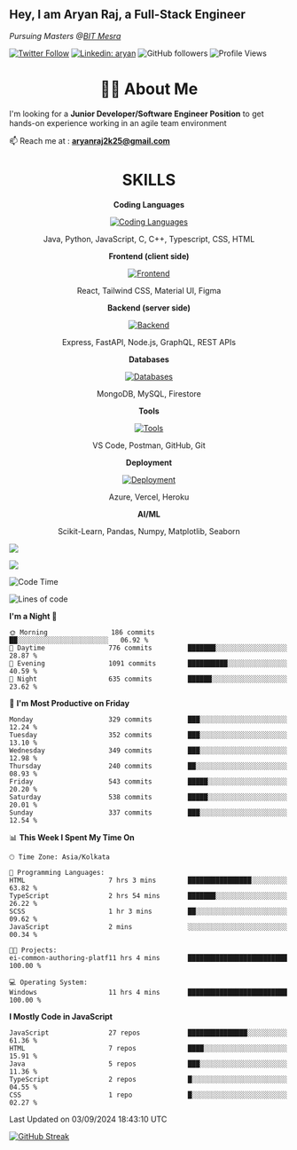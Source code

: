 <h2>Hey, I am Aryan Raj, a Full-Stack Engineer</h2>
<p><em>Pursuing Masters @<a href="https://bitmesra.ac.in/">BIT Mesra
</em></p>

[![Twitter Follow](https://img.shields.io/twitter/follow/desikiteretsu_?label=aryanintech)](https://twitter.com/aryanintech_)
[![Linkedin: aryan](https://img.shields.io/badge/-aryan-blue?style=flat-square&logo=Linkedin&logoColor=white&link=https://www.linkedin.com/in/aryanraj24/)](https://www.linkedin.com/in/aryanraj24/)
![GitHub followers](https://img.shields.io/github/followers/aryan-139?label=Follow&style=social)
![Profile Views](https://komarev.com/ghpvc/?username=aryan-139&color=brightgreen&base=1600)

<h1 align="center"> 🧑‍💻 About Me</h1>
 
 I'm looking for a **Junior Developer/Software Engineer Position** to get hands-on experience working in an agile team environment

📫 Reach me at : **aryanraj2k25@gmail.com**

<h1 align="center">SKILLS</h1>

<p align="center"><strong>Coding Languages</strong></p>
<p align="center">
  <a href="https://skillicons.dev/icons?i=java,python,javascript,c,cpp,typescript,css,html&theme=dark">
    <img src="https://skillicons.dev/icons?i=java,python,javascript,c,cpp,typescript,css,html&theme=dark" alt="Coding Languages">
  </a>
</p>
<p align="center">Java, Python, JavaScript, C, C++, Typescript, CSS, HTML</p>

<p align="center"><strong>Frontend (client side)</strong></p>
<p align="center">
  <a href="https://skillicons.dev/icons?i=react,tailwind,materialui,figma&theme=dark">
    <img src="https://skillicons.dev/icons?i=react,tailwind,materialui,figma&theme=dark" alt="Frontend">
  </a>
</p>
<p align="center">React, Tailwind CSS, Material UI, Figma</p>

<p align="center"><strong>Backend (server side)</strong></p>
<p align="center">
  <a href="https://skillicons.dev/icons?i=express,nodejs,fastapi,graphql&theme=dark">
    <img src="https://skillicons.dev/icons?i=express,nodejs,fastapi,graphql&theme=dark" alt="Backend">
  </a>
</p>
<p align="center">Express, FastAPI, Node.js, GraphQL, REST APIs</p>

<p align="center"><strong>Databases</strong></p>
<p align="center">
  <a href="https://skillicons.dev/icons?i=mongodb,mysql,firebase&theme=dark">
    <img src="https://skillicons.dev/icons?i=mongodb,mysql,firebase&theme=dark" alt="Databases">
  </a>
</p>
<p align="center">MongoDB, MySQL, Firestore</p>

<p align="center"><strong>Tools</strong></p>
<p align="center">
  <a href="https://skillicons.dev/icons?i=vscode,postman,github,git&theme=dark">
    <img src="https://skillicons.dev/icons?i=vscode,postman,github,git&theme=dark" alt="Tools">
  </a>
</p>
<p align="center">VS Code, Postman, GitHub, Git</p>

<p align="center"><strong>Deployment</strong></p>
<p align="center">
  <a href="https://skillicons.dev/icons?i=azure,vercel,heroku&theme=dark">
    <img src="https://skillicons.dev/icons?i=azure,vercel,heroku&theme=dark" alt="Deployment">
  </a>
</p>
<p align="center">Azure, Vercel, Heroku</p>

<p align="center"><strong>AI/ML</strong></p>
<p align="center">Scikit-Learn, Pandas, Numpy, Matplotlib, Seaborn</p>



![](http://github-profile-summary-cards.vercel.app/api/cards/profile-details?username=aryan-139&theme=aura_dark)

<div display="flex">

![](http://github-profile-summary-cards.vercel.app/api/cards/stats?username=aryan-139&theme=aura_dark)


<div>


<!--START_SECTION:waka-->
![Code Time](http://img.shields.io/badge/Code%20Time-328%20hrs%2011%20mins-blue)

![Lines of code](https://img.shields.io/badge/From%20Hello%20World%20I%27ve%20Written-1.9%20million%20lines%20of%20code-blue)

**I'm a Night 🦉** 

```text
🌞 Morning                186 commits         ██░░░░░░░░░░░░░░░░░░░░░░░   06.92 % 
🌆 Daytime                776 commits         ███████░░░░░░░░░░░░░░░░░░   28.87 % 
🌃 Evening                1091 commits        ██████████░░░░░░░░░░░░░░░   40.59 % 
🌙 Night                  635 commits         ██████░░░░░░░░░░░░░░░░░░░   23.62 % 
```
📅 **I'm Most Productive on Friday** 

```text
Monday                   329 commits         ███░░░░░░░░░░░░░░░░░░░░░░   12.24 % 
Tuesday                  352 commits         ███░░░░░░░░░░░░░░░░░░░░░░   13.10 % 
Wednesday                349 commits         ███░░░░░░░░░░░░░░░░░░░░░░   12.98 % 
Thursday                 240 commits         ██░░░░░░░░░░░░░░░░░░░░░░░   08.93 % 
Friday                   543 commits         █████░░░░░░░░░░░░░░░░░░░░   20.20 % 
Saturday                 538 commits         █████░░░░░░░░░░░░░░░░░░░░   20.01 % 
Sunday                   337 commits         ███░░░░░░░░░░░░░░░░░░░░░░   12.54 % 
```


📊 **This Week I Spent My Time On** 

```text
🕑︎ Time Zone: Asia/Kolkata

💬 Programming Languages: 
HTML                     7 hrs 3 mins        ████████████████░░░░░░░░░   63.82 % 
TypeScript               2 hrs 54 mins       ███████░░░░░░░░░░░░░░░░░░   26.22 % 
SCSS                     1 hr 3 mins         ██░░░░░░░░░░░░░░░░░░░░░░░   09.62 % 
JavaScript               2 mins              ░░░░░░░░░░░░░░░░░░░░░░░░░   00.34 % 

🐱‍💻 Projects: 
ei-common-authoring-platf11 hrs 4 mins       █████████████████████████   100.00 % 

💻 Operating System: 
Windows                  11 hrs 4 mins       █████████████████████████   100.00 % 
```

**I Mostly Code in JavaScript** 

```text
JavaScript               27 repos            ███████████████░░░░░░░░░░   61.36 % 
HTML                     7 repos             ████░░░░░░░░░░░░░░░░░░░░░   15.91 % 
Java                     5 repos             ███░░░░░░░░░░░░░░░░░░░░░░   11.36 % 
TypeScript               2 repos             █░░░░░░░░░░░░░░░░░░░░░░░░   04.55 % 
CSS                      1 repo              █░░░░░░░░░░░░░░░░░░░░░░░░   02.27 % 
```




 Last Updated on 03/09/2024 18:43:10 UTC
<!--END_SECTION:waka-->

[![GitHub Streak](https://streak-stats.demolab.com?user=aryan-139&theme=dark)](https://git.io/streak-stats)
